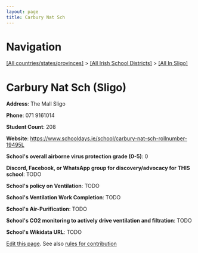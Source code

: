 ```yaml
---
layout: page
title: Carbury Nat Sch
---
```

# Navigation

[[All countries/states/provinces]](../../..) > [[All Irish School Districts]](../..) > [[All In Sligo]](..)

# Carbury Nat Sch (Sligo)

**Address**: The Mall Sligo

**Phone**: 071 9161014

**Student Count**: 208

**Website**: <https://www.schooldays.ie/school/carbury-nat-sch-rollnumber-19495L>

**School's overall airborne virus protection grade (0-5)**: 0

**Discord, Facebook, or WhatsApp group for discovery/advocacy for THIS school**: TODO

**School's policy on Ventilation**: TODO

**School's Ventilation Work Completion**: TODO

**School's Air-Purification**: TODO

**School's CO2 monitoring to actively drive ventilation and filtration**: TODO

**School's Wikidata URL**: TODO


[Edit this page](https://github.com/ventilate-schools/Ireland/edit/main/./Sligo/Carbury_Nat_Sch.md). See also [rules for contribution](../../../contribution-rules/)